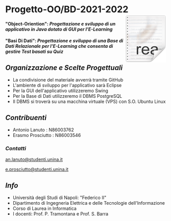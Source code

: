 

# Progetto-OO/BD-2021-2022 <img src="icon.png" align="right" />

#### "Object-Oriention": **_Progettazione e sviluppo di un applicativo in Java dotato di GUI per l'E-Learning_**
#### "Basi Di Dati":     **_Progettazione e sviluppo di una Base di Dati Relazionale per l'E-Learning che consenta di gestire Test basati su Quiz_**

## *Organizzazione e Scelte Progettuali*
- La condivisione del materiale avverrà tramite GitHub
- L'ambiente di sviluppo per l'applicativo sarà Eclipse
- Per la GUI dell'applicativo utilizzeremo Swing
- Per la Base di Dati utilizzeremo il DBMS PostgreSQL
- Il DBMS si troverà su una macchina virtuale (VPS) con S.O. Ubuntu Linux

## *Contribuenti*
- Antonio Lanuto : N86003762
- Erasmo Prosciutto : N86003546

### *Contatti*
an.lanuto@studenti.unina.it

e.prosciutto@studenti.unina.it

## *Info*
- Università degli Studi di Napoli: "Federico II" 
- Dipartimento di Ingegneria Elettrica e delle Tecnologie dell'Informazione
- Corso di Laurea in Informatica
- I docenti: Prof. P. Tramontana e Prof. S. Barra
